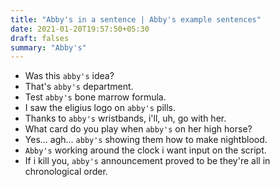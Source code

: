 ```yaml
---
title: "Abby's in a sentence | Abby's example sentences"
date: 2021-01-20T19:57:50+05:30
draft: falses
summary: "Abby's"
---
```

- Was this `abby's` idea?
- That's `abby's` department.
- Test `abby's` bone marrow formula.
- I saw the eligius logo on `abby's` pills.
- Thanks to `abby's` wristbands, i'll, uh, go with her.
- What card do you play when `abby's` on her high horse?
- Yes... agh... `abby's` showing them how to make nightblood.
- `Abby's` working around the clock i want input on the script.
- If i kill you, `abby's` announcement proved to be they're all in chronological order.
                 
